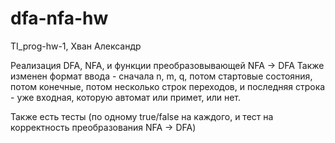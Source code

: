 # dfa-nfa-hw
TI_prog-hw-1, Хван Александр

Реализация DFA, NFA, и функции преобразовывающей NFA -> DFA
Также изменен формат ввода - сначала n, m, q, потом стартовые состояния, потом конечные, потом несколько строк переходов, и последняя строка - уже входная, которую автомат или примет, или нет.

Также есть тесты (по одному true/false на каждого, и тест на корректность преобразования NFA -> DFA)

